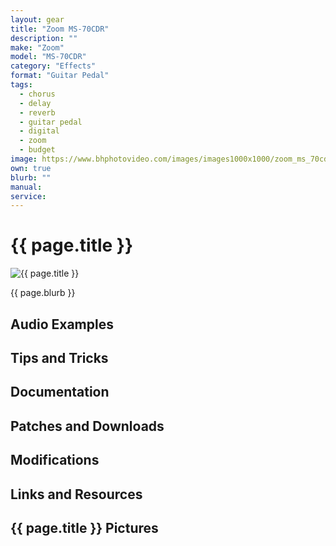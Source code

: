 ```yaml
---
layout: gear 
title: "Zoom MS-70CDR"
description: ""
make: "Zoom"
model: "MS-70CDR"
category: "Effects"
format: "Guitar Pedal"
tags: 
  - chorus
  - delay
  - reverb
  - guitar pedal
  - digital
  - zoom
  - budget
image: https://www.bhphotovideo.com/images/images1000x1000/zoom_ms_70cdr_multistomp_chorus_delay_944881.jpg
own: true
blurb: ""
manual: 
service:
---
```


<h1>{{ page.title }}</h1>
<img src="{{ page.image }}" alt="{{ page.title }}" />

<p>{{ page.blurb }}</p>

<h2>Audio Examples</h2>
<h2>Tips and Tricks</h2>
<h2>Documentation</h2>
<h2>Patches and Downloads</h2>
<h2>Modifications</h2>
<h2>Links and Resources</h2>
<h2>{{ page.title }} Pictures</h2>
